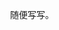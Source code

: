 <!-- [![Top Langs](https://github-readme-stats.vercel.app/api/top-langs/?username=yijiebaiyi&layout=pie)](https://github.com/yijiebaiyi)
[![Harlok's WakaTime stats](https://github-readme-stats.vercel.app/api/wakatime?username=yijiebaiyi)](https://github.com/anuraghazra/github-readme-stats) -->
<div align="center">

随便写写。

</div>
